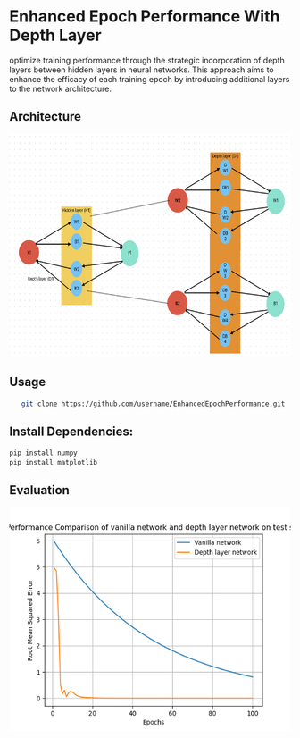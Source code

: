 # Enhanced Epoch Performance With Depth Layer
optimize training performance through the strategic incorporation of depth layers between hidden layers in neural networks. This approach aims to enhance the efficacy of each training epoch by introducing additional layers to the network architecture.
## Architecture
<p align="left">
  <img src="/images/architecture.png" alt="architecture" width="600" height="400">
</p>


## Usage
```bash
   git clone https://github.com/username/EnhancedEpochPerformance.git
```
## Install Dependencies:
```bash
pip install numpy
pip install matplotlib
```
## Evaluation
<p align="left">
  <img src="/images/graph.png" alt="architecture" width="600" height="400">
</p>


